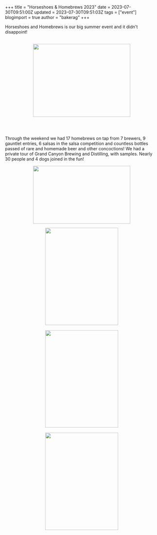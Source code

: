 +++
title = "Horseshoes & Homebrews 2023"
date = 2023-07-30T09:51:00Z
updated = 2023-07-30T09:51:03Z
tags = ["event"]
blogimport = true 
author = "bakerag"
+++

<p>Horseshoes and Homebrews is our big summer event and it didn't disappoint!&nbsp;</p><br /><div class="separator" style="clear: both; text-align: center;"><a href="https://blogger.googleusercontent.com/img/b/R29vZ2xl/AVvXsEjMXbqBY1QNgB6IpXw0yIoy7Oi12dEgecLSMYgZ0dJC_ejeOngEScGZ5HqFZC4jfLzUOrfcwGwvrdnTDEBUQYr_pP3Xn49gvem75WBSSnogCNcR68poT6EnbAorw5Jb8niMG-7R1leUx9XDIQeBjcwrbIAFrUWZD-xQ3IhSJuu5b9K3sccjlEteFjJHRf5h/s640/hh3.jpg" imageanchor="1" style="margin-left: 1em; margin-right: 1em;"><img border="0" data-original-height="480" data-original-width="640" height="240" src="https://blogger.googleusercontent.com/img/b/R29vZ2xl/AVvXsEjMXbqBY1QNgB6IpXw0yIoy7Oi12dEgecLSMYgZ0dJC_ejeOngEScGZ5HqFZC4jfLzUOrfcwGwvrdnTDEBUQYr_pP3Xn49gvem75WBSSnogCNcR68poT6EnbAorw5Jb8niMG-7R1leUx9XDIQeBjcwrbIAFrUWZD-xQ3IhSJuu5b9K3sccjlEteFjJHRf5h/s320/hh3.jpg" width="320" /></a></div><br /><p><br /></p><p>Through the weekend we had 17 homebrews on tap from 7 brewers, 9 gauntlet entries, 6 salsas in the salsa competition and countless bottles passed of rare and homemade beer and other concoctions! We had a private tour of Grand Canyon Brewing and Distilling, with samples. Nearly 30 people and 4 dogs joined in the fun!</p><div class="separator" style="clear: both; text-align: center;"><a href="https://blogger.googleusercontent.com/img/b/R29vZ2xl/AVvXsEh8cLhp2xAia0hPyqEw5rnJjXOQpJjTKLZYTENSeNVwYvwz3hmRN_LrO9pIbzSAPoWWuUjPV2XpO_IB-GRYhitdWT1lZPqOWkX3krKhf6IAAUG36IyC9XhXJ97t_taB94Wf91_tkB39Uc4hJXMqXYH3G-nVnq06u2KQO-2ZKR0qCyD6svKiuSa_woBDbDiE/s1600/HH1.jpeg" imageanchor="1" style="margin-left: 1em; margin-right: 1em;"><img border="0" data-original-height="950" data-original-width="1600" height="190" src="https://blogger.googleusercontent.com/img/b/R29vZ2xl/AVvXsEh8cLhp2xAia0hPyqEw5rnJjXOQpJjTKLZYTENSeNVwYvwz3hmRN_LrO9pIbzSAPoWWuUjPV2XpO_IB-GRYhitdWT1lZPqOWkX3krKhf6IAAUG36IyC9XhXJ97t_taB94Wf91_tkB39Uc4hJXMqXYH3G-nVnq06u2KQO-2ZKR0qCyD6svKiuSa_woBDbDiE/s320/HH1.jpeg" width="320" /></a></div><p></p><div class="separator" style="clear: both; text-align: center;"><a href="https://blogger.googleusercontent.com/img/b/R29vZ2xl/AVvXsEj3gp2Lw077k2mxDcmAZPEJVEBX8lGxSon1U2Qg7pWiBD-fi9ohHe6AnBSiGraMx6nd7dI-tX04deTGmHZQqvUsmpd90K55BP-LvPzHHNz8xZ6YDdxsNkb-sFjAYJVyhcPvwMdXg3BWTyYdX5cPSO8K_S3g7RKqxdno6d9n4SPrKgxNk1pIi2TwBcvu0WVN/s4000/hh4.jpg" imageanchor="1" style="margin-left: 1em; margin-right: 1em;"><img border="0" data-original-height="4000" data-original-width="3000" height="320" src="https://blogger.googleusercontent.com/img/b/R29vZ2xl/AVvXsEj3gp2Lw077k2mxDcmAZPEJVEBX8lGxSon1U2Qg7pWiBD-fi9ohHe6AnBSiGraMx6nd7dI-tX04deTGmHZQqvUsmpd90K55BP-LvPzHHNz8xZ6YDdxsNkb-sFjAYJVyhcPvwMdXg3BWTyYdX5cPSO8K_S3g7RKqxdno6d9n4SPrKgxNk1pIi2TwBcvu0WVN/s320/hh4.jpg" width="240" /></a></div><br /><div class="separator" style="clear: both; text-align: center;"><a href="https://blogger.googleusercontent.com/img/b/R29vZ2xl/AVvXsEgwbZ1CLCAL6GyZq_YCf43zyeNir2LeCnu3Cr-VTuZtFnUPSd14xcPtoCdSYHokWOzWoXQxcPW88_cMfIEit-envzm0uemJtFcR6WmQvyOKDj5l5OHP4Qsu31YMQ4rQ6bxi6h0lkyM5PQmQuaCyLEOauqC3Va5r3z8LBUcYYM2UEwX8hxRN-zmKw42oFy1F/s4000/hh5.jpg" imageanchor="1" style="margin-left: 1em; margin-right: 1em;"><img border="0" data-original-height="4000" data-original-width="3000" height="320" src="https://blogger.googleusercontent.com/img/b/R29vZ2xl/AVvXsEgwbZ1CLCAL6GyZq_YCf43zyeNir2LeCnu3Cr-VTuZtFnUPSd14xcPtoCdSYHokWOzWoXQxcPW88_cMfIEit-envzm0uemJtFcR6WmQvyOKDj5l5OHP4Qsu31YMQ4rQ6bxi6h0lkyM5PQmQuaCyLEOauqC3Va5r3z8LBUcYYM2UEwX8hxRN-zmKw42oFy1F/s320/hh5.jpg" width="240" /></a></div><br /><div class="separator" style="clear: both; text-align: center;"><a href="https://blogger.googleusercontent.com/img/b/R29vZ2xl/AVvXsEgpKwkGLYqQYuuStiC_zmg308M4jT8QFUuQcZ4rL81ijavsXXZh-KqPNFiJp4B5PqgyqFProheaARkgXrQGW7-fLk_-p1DQ7q-IhB0oPsaH6m-U3i76fYEFpxa1PwnetN_HBj_ddRaw6ARBh9erqUVzlbdARmKvRkfWimSvHP9ahq83Z6w8gOW0M3kINOKJ/s4000/hh6.jpg" imageanchor="1" style="margin-left: 1em; margin-right: 1em;"><img border="0" data-original-height="4000" data-original-width="3000" height="320" src="https://blogger.googleusercontent.com/img/b/R29vZ2xl/AVvXsEgpKwkGLYqQYuuStiC_zmg308M4jT8QFUuQcZ4rL81ijavsXXZh-KqPNFiJp4B5PqgyqFProheaARkgXrQGW7-fLk_-p1DQ7q-IhB0oPsaH6m-U3i76fYEFpxa1PwnetN_HBj_ddRaw6ARBh9erqUVzlbdARmKvRkfWimSvHP9ahq83Z6w8gOW0M3kINOKJ/s320/hh6.jpg" width="240" /></a></div><br /><p><br /></p><p><br /></p>
